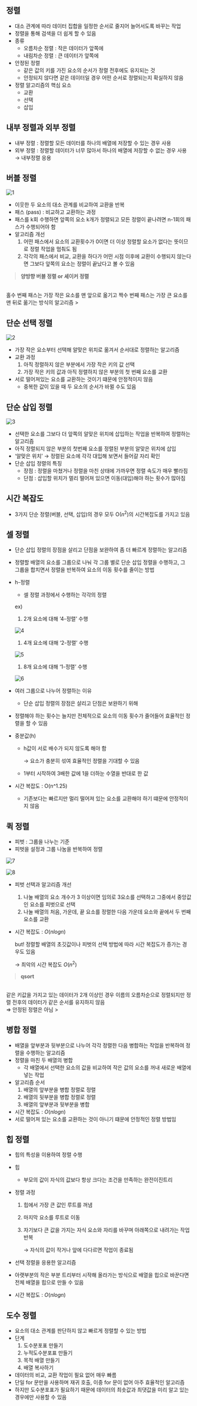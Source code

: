 ## 정렬

- 대소 관계에 따라 데이터 집합을 일정한 순서로 줄지어 늘어서도록 바꾸는 작업
- 정렬을 통해 검색을 더 쉽게 할 수 있음
- 종류
    - 오름차순 정렬 : 작은 데이터가 앞쪽에
    - 내림차순 정렬 : 큰 데이터가 앞쪽에
- 안정된 정렬
    - 같은 값의 키를 가진 요소의 순서가 정렬 전후에도 유지되는 것
    - 안정되지 않다면 같은 데이터일 경우 어떤 순서로 정렬되는지 확실하지 않음
- 정렬 알고리즘의 핵심 요소
    - 교환
    - 선택
    - 삽입

## 내부 정렬과 외부 정렬

- 내부 정렬 : 정렬할 모든 데이터를 하나의 배열에 저장할 수 있는 경우 사용
- 외부 정렬 : 정렬할 데이터가 너무 많아서 하나의 배열에 저장할 수 없는 경우 사용 → 내부정렬 응용

## 버블 정렬

![1](./imagefile/ch06-1.png)

- 이웃한 두 요소의 대소 관계를 비교하여 교환을 반복
- 패스 (pass) : 비교하고 교환하는 과정
- 패스를 k회 수행하면 앞쪽의 요소 k개가 정렬되고 모든 정렬이 끝나려면 n-1회의 패스가 수행되어야 함
- 알고리즘 개선
    1. 어떤 패스에서 요소의 교환횟수가 0이면 더 이상 정렬할 요소가 없다는 뜻이므로 정렬 작업을 멈춰도 됨
    2. 각각의 패스에서 비교, 교환을 하다가 어떤 시점 이후에 교환이 수행되지 않는다면 그보다 앞쪽의 요소는 정렬이 끝났다고 볼 수 있음

> **양방향 버블 정렬 or 셰이커 정렬**
<br>
홀수 번째 패스는 가장 작은 요소를 맨 앞으로 옮기고 짝수 번째 패스는 가장 큰 요소를 맨 뒤로 옮기는 방식의 알고리즘
> 

## 단순 선택 정렬

![2](./imagefile/ch06-2.png)

- 가장 작은 요소부터 선택해 알맞은 위치로 옮겨서 순서대로 정렬하는 알고리즘
- 교환 과정
    1. 아직 정렬하지 않은 부분에서 가장 작은 키의 값 선택
    2. 가장 작은 키의 값과 아직 정렬하지 않은 부분의 첫 번째 요소를 교환
- 서로 떨어져있는 요소를 교환하는 것이기 떄문에 안정적이지 않음
    - 중복한 값이 있을 때 두 요소의 순서가 바뀔 수도 있음

## 단순 삽입 정렬

![3](./imagefile/ch06-3.png)

- 선택한 요소를 그보다 더 앞쪽의 알맞은 위치에 삽입하는 작업을 반복하여 정렬하는 알고리즘
- 아직 정렬되지 않은 부분의 첫번째 요소를 정렬된 부분의 알맞은 위치에 삽입
- ‘알맞은 위치’ → 정렬된 요소에 각각 대입해 보면서 들어갈 자리 확인
- 단순 삽입 정렬의 특징
    - 장점 : 정렬을 마쳤거나 정렬을 마친 상태에 가까우면 정렬 속도가 매우 빨라짐
    - 단점 : 삽입할 위치가 멀리 떨어져 있으면 이동(대입)해야 하는 횟수가 많아짐

## 시간 복잡도

- 3가지 단순 정렬(버블, 선택, 삽입)의 경우 모두 O($n^2$)의 시간복잡도를 가지고 있음

## 셀 정렬

- 단순 삽입 정렬의 장점을 살리고 단점을 보완하여 좀 더 빠르게 정렬하는 알고리즘
- 정렬할 배열의 요소를 그룹으로 나눠 각 그룹 별로 단순 삽입 정렬을 수행하고, 그 그룹을 합치면서 정렬을 반복하여 요소의 이동 횟수를 줄이는 방법
- h-정렬
    - 셀 정렬 과정에서 수행하는 각각의 정렬
    
    ex) 
    
    1. 2개 요소에 대해 ‘4-정렬’ 수행
    
    ![4](./imagefile/ch06-4.png)
    
    1. 4개 요소에 대해 ‘2-정렬’ 수행
    
    ![5](./imagefile/ch06-5.png)
    
    1. 8개 요소에 대해 ‘1-정렬’ 수행
    
    ![6](./imagefile/ch06-6.png)
    
- 여러 그룹으로 나누어 정렬하는 이유
    - 단순 삽입 정렬의 장점은 살리고 단점은 보완하기 위해
- 정렬해야 하는 횟수는 늘지만 전체적으로 요소의 이동 횟수가 줄어들어 효율적인 정렬을 할 수 있음
- 중분값(h)
    - h값이 서로 배수가 되지 않도록 해야 함
        
        → 요소가 충분히 섞여 효율적인 정렬을 기대할 수 있음
        
    - 1부터 시작하여 3배한 값에 1을 더하눈 수열을 반대로 한 값
- 시간 복잡도 : O(n^1.25)
    - 기존보다는 빠르지만 멀리 떨어져 있는 요소를 교환해야 하기 떄문에 안정적이지 않음

## 퀵 정렬

- 피벗 : 그룹을 나누는 기준
- 피벗을 설정과 그룹 나눔을 반복하여 정렬

![7](./imagefile/ch06-7.png)

![8](./imagefile/ch06-8.png)

- 피벗 선택과 알고리즘 개선
    1. 나눌 배열의 요소 개수가 3 이상이면 임의로 3요소를 선택하고 그중에서 중앙값인 요소를 피벗으로 선택
    2. 나눌 배열의 처음, 가운데, 끝 요소를 정렬한 다음 가운데 요소와 끝에서 두 번째 요소를 교환
- 시간 복잡도 : $O(nlogn)$
    
    but! 정렬할 배열의 초깃값이나 피벗의 선택 방법에 따라 시간 복잡도가 증가는 경우도 있음
    
    → 최악의 시간 복잡도 $O(n^2)$
    

> **qsort**
<br>
같은 키값을 가지고 있는 데이터가 2개 이상인 경우 이름의 오름차순으로 정렬되지만 정렬 전후의 데이터가 같은 순서를 유지하지 않음
<br>
⇒ 안정된 정렬은 아님
> 

## 병합 정렬

- 배열을 앞부분과 뒷부분으로 나누어 각각 정렬한 다음 병합하는 작업을 반복하여 정렬을 수행하는 알고리즘
- 정렬을 마친 두 배열의 병합
    - 각 배열에서 선택한 요소의 값을 비교하여 작은 값의 요소를 꺼내 새로운 배열에 넣는 작업
- 알고리즘 순서
    1. 배열의 앞부분을 병합 정렬로 정렬
    2. 배열의 뒷부분을 병합 정렬로 정렬
    3. 배열의 앞부분과 뒷부분을 병합
- 시간 복잡도 : $O(nlogn)$
- 서로 떨어져 있는 요소를 교환하는 것이 아니기 떄문에 안정적인 정렬 방법임

## 힙 정렬

- 힙의 특성을 이용하여 정렬 수행
- 힙
    - 부모의 값이 자식의 값보다 항상 크다는 조건을 만족하는 완전이진트리
- 정렬 과정
    1. 힙에서 가장 큰 값인 루트를 꺼냄
    2. 마지막 요소를 루트로 이동
    3. 자기보다 큰 값을 가지는 자식 요소와 자리를 바꾸며 아래쪽으로 내려가는 작업 반복
        
        → 자식의 값이 작거나 앞에 다다르면 작업이 종료됨
        
- 선택 정렬을 응용한 알고리즘
- 아랫부분의 작은 부분 트리부터 시작해 올라가는 방식으로 배열을 힙으로 바꾼다면 전체 배열을 힙으로 만들 수 있음
- 시간 복잡도 : $O(nlogn)$

## 도수 정렬

- 요소의 대소 관계를 판단하지 않고 빠르게 정렬할 수 있는 방법
- 단계
    1. 도수분포표 만들기
    2. 누적도수분포표 만들기
    3. 목적 배열 만들기
    4. 배열 복사하기
- 데이터의 비교, 교환 작업이 필요 없어 매우 빠름
- 단일 for 문만을 사용하며 재귀 호출, 이중 for 문이 없어 아주 효율적인 알고리즘
- 하지만 도수분포표가 필요하기 때문에 데이터의 최솟값과 최댓값을 미리 알고 있는 경우에만 사용할 수 있음
